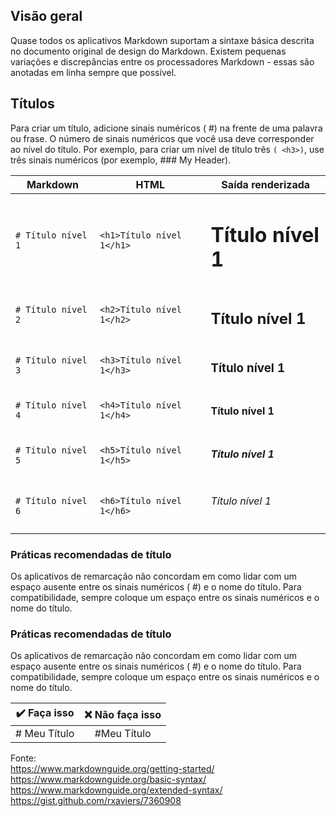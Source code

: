 ## Visão geral

Quase todos os aplicativos Markdown suportam a sintaxe básica descrita no documento original de design do Markdown. Existem pequenas variações e discrepâncias entre os processadores Markdown - essas são anotadas em linha sempre que possível.

## Títulos

Para criar um título, adicione sinais numéricos ( #) na frente de uma palavra ou frase. O número de sinais numéricos que você usa deve corresponder ao nível do título. Por exemplo, para criar um nível de título três `( <h3>)`, use três sinais numéricos (por exemplo, ### My Header).  

| Markdown            | HTML                      | Saída renderizada         |
| ------------------- | ------------------------- | ------------------------- |
| `# Título nível 1`  | `<h1>Título nível 1</h1>` | <h1>Título nível 1</h1>   |
| `# Título nível 2`  | `<h2>Título nível 1</h2>` | <h2>Título nível 1</h2>   |
| `# Título nível 3`  | `<h3>Título nível 1</h3>` | <h3>Título nível 1</h3>   |
| `# Título nível 4`  | `<h4>Título nível 1</h4>` | <h4>Título nível 1</h4>   |
| `# Título nível 5`  | `<h5>Título nível 1</h5>` | <h5>Título nível 1</h5>   |
| `# Título nível 6`  | `<h6>Título nível 1</h6>` | <h6>Título nível 1</h6>   |

### Práticas recomendadas de título

Os aplicativos de remarcação não concordam em como lidar com um espaço ausente entre os sinais numéricos ( #) e o nome do título. Para compatibilidade, sempre coloque um espaço entre os sinais numéricos e o nome do título.

### Práticas recomendadas de título

Os aplicativos de remarcação não concordam em como lidar com um espaço ausente entre os sinais numéricos ( #) e o nome do título. Para compatibilidade, sempre coloque um espaço entre os sinais numéricos e o nome do título.

| :heavy_check_mark: Faça isso    | :x: Não faça isso    |
| :-----------: | :-----------: |
| # Meu Título      | #Meu Título      |



Fonte:  
https://www.markdownguide.org/getting-started/  
https://www.markdownguide.org/basic-syntax/  
https://www.markdownguide.org/extended-syntax/  
https://gist.github.com/rxaviers/7360908  


